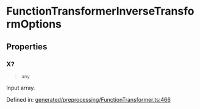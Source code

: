 # FunctionTransformerInverseTransformOptions

## Properties

### X?

> `any`

Input array.

Defined in:  [generated/preprocessing/FunctionTransformer.ts:466](https://github.com/transitive-bullshit/scikit-learn-ts/blob/b59c1ff/packages/sklearn/src/generated/preprocessing/FunctionTransformer.ts#L466)
